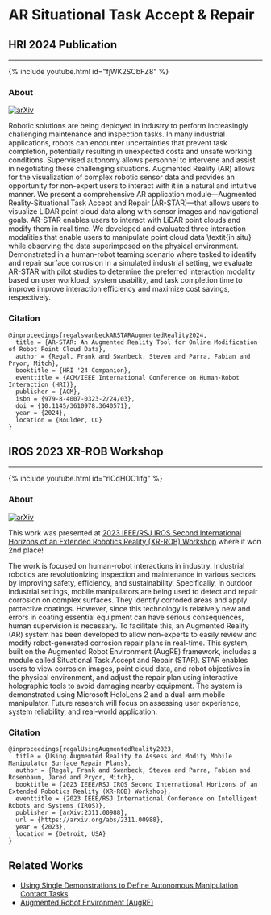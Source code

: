 # AR Situational Task Accept & Repair

## HRI 2024 Publication
---

{% include youtube.html id="fjWK2SCbFZ8" %}

### About
[![arXiv](https://img.shields.io/badge/doi-10.1145/3610978.3640571-blue.svg)](https://doi.org/10.1145/3610978.3640571)

Robotic solutions are being deployed in industry to perform increasingly challenging maintenance and inspection tasks. In many industrial applications, robots can encounter uncertainties that prevent task completion, potentially resulting in unexpected costs and unsafe working conditions. Supervised autonomy allows personnel to intervene and assist in negotiating these challenging situations. Augmented Reality (AR) allows for the visualization of complex robotic sensor data and provides an opportunity for non-expert users to interact with it in a natural and intuitive manner. We present a comprehensive AR application module—Augmented Reality-Situational Task Accept and Repair (AR-STAR)—that allows users to visualize LiDAR point cloud data along with sensor images and navigational goals. AR-STAR enables users to interact with LiDAR point clouds and modify them in real time. We developed and evaluated three interaction modalities that enable users to manipulate point cloud data \textit{in situ} while observing the data superimposed on the physical environment. Demonstrated in a human-robot teaming scenario where tasked to identify and repair surface corrosion in a simulated industrial setting, we evaluate AR-STAR with pilot studies to determine the preferred interaction modality based on user workload, system usability, and task completion time to improve improve interaction efficiency and maximize cost savings, respectively.


### Citation
```
@inproceedings{regalswanbeckARSTARAugmentedReality2024,
  title = {AR-STAR: An Augmented Reality Tool for Online Modification of Robot Point Cloud Data},
  author = {Regal, Frank and Swanbeck, Steven and Parra, Fabian and Pryor, Mitch},
  booktitle = {HRI '24 Companion},
  eventtitle = {ACM/IEEE International Conference on Human-Robot Interaction (HRI)},
  publisher = {ACM},
  isbn = {979-8-4007-0323-2/24/03},
  doi = {10.1145/3610978.3640571},
  year = {2024},
  location = {Boulder, CO}
}
```

## IROS 2023 XR-ROB Workshop
---

{% include youtube.html id="rlCdHOC1ifg" %}

### About
[![arXiv](https://img.shields.io/badge/arxiv-2311.00988-blue.svg)](https://arxiv.org/abs/2311.00988)

This work was presented at [2023 IEEE/RSJ IROS Second International Horizons of an Extended Robotics Reality (XR-ROB) Workshop](https://sites.google.com/view/xr-robotics-iros2023/) where it won 2nd place! 

The work is focused on human-robot interactions in industry. Industrial robotics are revolutionizing inspection and maintenance in various sectors by improving safety, efficiency, and sustainability. Specifically, in outdoor industrial settings, mobile manipulators are being used to detect and repair corrosion on complex surfaces. They identify corroded areas and apply protective coatings. However, since this technology is relatively new and errors in coating essential equipment can have serious consequences, human supervision is necessary. To facilitate this, an Augmented Reality (AR) system has been developed to allow non-experts to easily review and modify robot-generated corrosion repair plans in real-time. This system, built on the Augmented Robot Environment (AugRE) framework, includes a module called Situational Task Accept and Repair (STAR). STAR enables users to view corrosion images, point cloud data, and robot objectives in the physical environment, and adjust the repair plan using interactive holographic tools to avoid damaging nearby equipment. The system is demonstrated using Microsoft HoloLens 2 and a dual-arm mobile manipulator. Future research will focus on assessing user experience, system reliability, and real-world application.

### Citation
```
@inproceedings{regalUsingAugmentedReality2023,
  title = {Using Augmented Reality to Assess and Modify Mobile Manipulator Surface Repair Plans},
  author = {Regal, Frank and Swanbeck, Steven and Parra, Fabian and Rosenbaum, Jared and Pryor, Mitch},
  booktitle = {2023 IEEE/RSJ IROS Second International Horizons of an Extended Robotics Reality (XR-ROB) Workshop},
  eventtitle = {2023 IEEE/RSJ International Conference on Intelligent Robots and Systems (IROS)},
  publisher = {arXiv:2311.00988},
  url = {https://arxiv.org/abs/2311.00988},
  year = {2023},
  location = {Detroit, USA}
}
```

## Related Works
* [Using Single Demonstrations to Define Autonomous Manipulation
  Contact Tasks](https://utnuclearroboticspublic.github.io/ar-affordances/)
* [Augmented Robot Environment (AugRE)](https://utnuclearroboticspublic.github.io/Augmented-Robot-Environment/)
